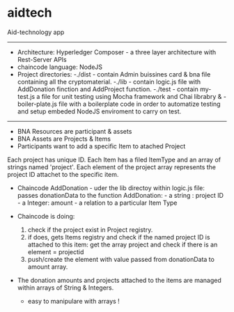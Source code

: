 # aidtech

Aid-technology app
*****************************************************************************************
- Architecture: Hyperledger Composer - a three layer architecture with Rest-Server APIs
- chaincode language: NodeJS
- Project directories:
-./dist - contain Admin buissines card & bna file containing all the cryptomaterial.
-./lib - contain logic.js file with AddDonation finction and AddProject function.
-./test - contain my-test.js a file for unit testing using Mocha framework and Chai librabry & 
      - boiler-plate.js file with a boilerplate code in order to automatize testing and setup embeded NodeJS enviroment to carry on test. 
****************************************************************************************
- BNA Resources are participant & assets
- BNA Assets are Projects & Items
- Participants want to add a specific Item to atached Project 

Each project has unique ID.
Each Item has a filed ItemType and an array of strings named 'project'.
Each element of the project array represents the project ID attachet to the specific item.

- Chaincode AddDonation - uder the lib directoy within logic.js file:
passes donationData to the function AddDonation: - a string : project ID
                                                 - a Integer: amount 
                                                 - a relation to a particular Item Type
- Chaincode is doing:
    1. check if the project exist in Project registry.
    2. if does, gets Items registry and check if the named project ID is attached to this item:
       get the array project and check if there is an element = projectid
    3. push/create the element with value passed from donationData to amount array. 

- The donation amounts and projects attached to the items are managed within arrays of String & Integers. 
   - easy to manipulare with arrays ! 
   
   

       
   
   
